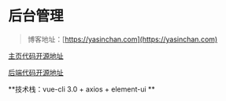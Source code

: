 # 后台管理

> 博客地址：[https://yasinchan.com](https://yasinchan.com)

[主页代码开源地址](https://github.com/YasinChan/blog)

[后端代码开源地址](https://github.com/YasinChan/blog-be)

**技术栈：vue-cli 3.0 + axios + element-ui **

